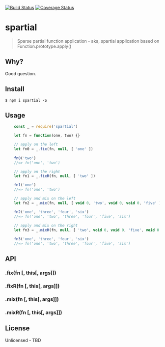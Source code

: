 [![Build Status](https://travis-ci.org/0x59/spartial.svg?branch=master)](https://travis-ci.org/0x59/spartial)  [![Coverage Status](https://coveralls.io/repos/github/0x59/spartial/badge.svg?branch=master)](https://coveralls.io/github/0x59/spartial?branch=master)

# spartial

> Sparse partial function application - aka, spartial application
> based on Function.prototype.apply()

## Why?

Good question.

## Install

```
$ npm i spartial -S
```

## Usage

```js
	const _ = require('spartial')

	let fn = function(one, two) {}

	// apply on the left
	let fn0 = _.fix(fn, null, [ 'one' ])
	
	fn0('two')
	//=> fn('one', 'two')

	// apply on the right
	let fn1 = _.fixR(fn, null, [ 'two' ])

	fn1('one')
	//=> fn('one', 'two')

	// apply and mix on the left
	let fn2 = _.mix(fn, null, [ void 0, 'two', void 0, void 0, 'five' ])

	fn2('one', 'three', 'four', 'six')
	//=> fn('one', 'two', 'three', 'four', 'five', 'six')
	
	// apply and mix on the right
	let fn3 = _.mixR(fn, null, [ 'two', void 0, void 0, 'five', void 0 ])

	fn3('one', 'three', 'four', 'six')
	//=> fn('one', 'two', 'three', 'four', 'five', 'six')
```

## API

### .fix(fn [, this[, args]])
### .fixR(fn [, this[, args]])
### .mix(fn [, this[, args]])
### .mixR(fn [, this[, args]])

## License

Unlicensed - TBD
